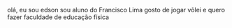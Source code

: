 olá, eu sou edson
sou aluno do Francisco Lima
gosto de jogar vôlei
e quero fazer faculdade de educação física 
